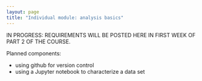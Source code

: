 ```yaml
---
layout: page
title: "Individual module: analysis basics"
---
```


IN PROGRESS:  REQUIREMENTS WILL BE POSTED HERE IN FIRST WEEK OF PART 2 OF THE COURSE.

Planned components:

- using github for version control
- using a Jupyter notebook to characterize a data set
